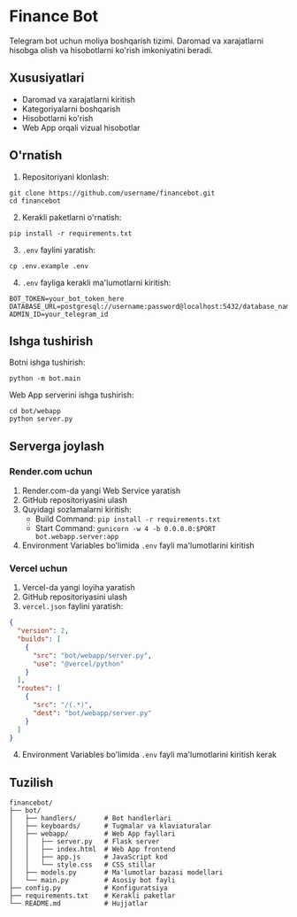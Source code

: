 # Finance Bot

Telegram bot uchun moliya boshqarish tizimi. Daromad va xarajatlarni hisobga olish va hisobotlarni ko'rish imkoniyatini beradi.

## Xususiyatlari

- Daromad va xarajatlarni kiritish
- Kategoriyalarni boshqarish
- Hisobotlarni ko'rish
- Web App orqali vizual hisobotlar

## O'rnatish

1. Repositoriyani klonlash:
```
git clone https://github.com/username/financebot.git
cd financebot
```

2. Kerakli paketlarni o'rnatish:
```
pip install -r requirements.txt
```

3. `.env` faylini yaratish:
```
cp .env.example .env
```

4. `.env` fayliga kerakli ma'lumotlarni kiritish:
```
BOT_TOKEN=your_bot_token_here
DATABASE_URL=postgresql://username:password@localhost:5432/database_name
ADMIN_ID=your_telegram_id
```

## Ishga tushirish

Botni ishga tushirish:
```
python -m bot.main
```

Web App serverini ishga tushirish:
```
cd bot/webapp
python server.py
```

## Serverga joylash

### Render.com uchun

1. Render.com-da yangi Web Service yaratish
2. GitHub repositoriyasini ulash
3. Quyidagi sozlamalarni kiritish:
   - Build Command: `pip install -r requirements.txt`
   - Start Command: `gunicorn -w 4 -b 0.0.0.0:$PORT bot.webapp.server:app`
4. Environment Variables bo'limida `.env` fayli ma'lumotlarini kiritish

### Vercel uchun

1. Vercel-da yangi loyiha yaratish
2. GitHub repositoriyasini ulash
3. `vercel.json` faylini yaratish:
```json
{
  "version": 2,
  "builds": [
    {
      "src": "bot/webapp/server.py",
      "use": "@vercel/python"
    }
  ],
  "routes": [
    {
      "src": "/(.*)",
      "dest": "bot/webapp/server.py"
    }
  ]
}
```
4. Environment Variables bo'limida `.env` fayli ma'lumotlarini kiritish kerak

## Tuzilish

```
financebot/
├── bot/
│   ├── handlers/       # Bot handlerlari
│   ├── keyboards/      # Tugmalar va klaviaturalar
│   ├── webapp/         # Web App fayllari
│   │   ├── server.py   # Flask server
│   │   ├── index.html  # Web App frontend
│   │   ├── app.js      # JavaScript kod
│   │   └── style.css   # CSS stillar
│   ├── models.py       # Ma'lumotlar bazasi modellari
│   └── main.py         # Asosiy bot fayli
├── config.py           # Konfiguratsiya
├── requirements.txt    # Kerakli paketlar
└── README.md           # Hujjatlar
```
